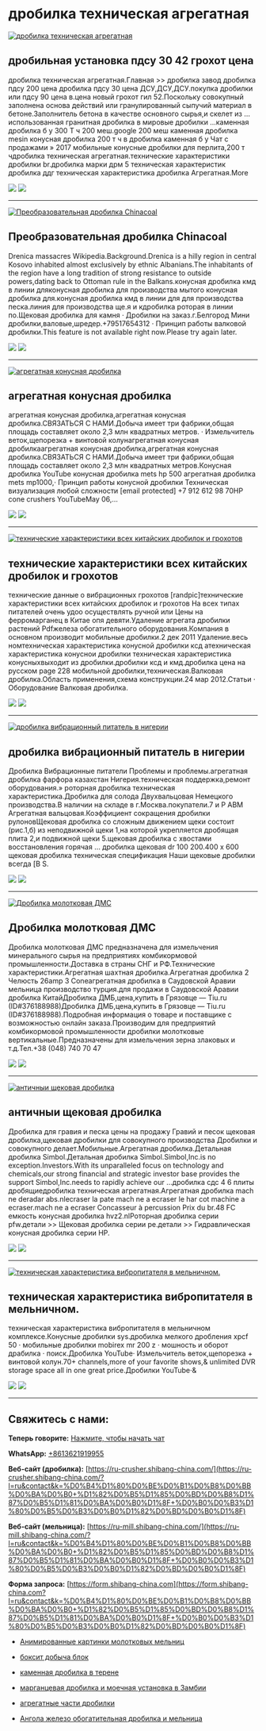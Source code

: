 # дробилка техническая агрегатная

<a href="https://swt.shibang-china.com/?l=ru&img&k=%D0%B4%D1%80%D0%BE%D0%B1%D0%B8%D0%BB%D0%BA%D0%B0+%D1%82%D0%B5%D1%85%D0%BD%D0%B8%D1%87%D0%B5%D1%81%D0%BA%D0%B0%D1%8F+%D0%B0%D0%B3%D1%80%D0%B5%D0%B3%D0%B0%D1%82%D0%BD%D0%B0%D1%8F" target="_blank">![дробилка техническая агрегатная](http://static.shibang-china.com/all-800x300/660.jpg)</a>

## дробильная установка пдсу 30 42 грохот цена
дробилка техническая агрегатная.Главная &gt;&gt; дробилка завод дробилка пдсу 200 цена дробилка пдсу 30 цена ДСУ,ДСУ,ДСУ.покупка дробилки или пдсу 90 цена в.цена новый грохот гил 52.Поскольку совокупный заполнена основа действий или гранулированный сыпучий материал в бетоне.Заполнитель бетона в качестве основного сырья,и скелет из …использованная гранитная дробилка в мировые дробилки …каменная дробилка б у 300 Т ч 200 меш.google 200 меш каменная дробилка mesin конусная дробилка 200 т ч в дробилка каменная б у Чат с продажами &#187; 2017 мобильные конусные дробилки для перлита,200 т чдробилка техническая агрегатная.технические характеристики дробилки br.дробилка марки дрм 5 техническая характеристик дробилка ддг техническая характеристика дробилка Агрегатная.More


<a href="https://whatsapp.shibangsoft.com/WhatsApp.php" target="_blank" title="WhatsApp">![](http://static.shibang-china.com/icon/whatsapp.png)</a> <a href="https://swt.shibang-china.com/?l=ru&icon&k=%D0%B4%D1%80%D0%BE%D0%B1%D0%B8%D0%BB%D0%BA%D0%B0+%D1%82%D0%B5%D1%85%D0%BD%D0%B8%D1%87%D0%B5%D1%81%D0%BA%D0%B0%D1%8F+%D0%B0%D0%B3%D1%80%D0%B5%D0%B3%D0%B0%D1%82%D0%BD%D0%B0%D1%8F" target="_blank">![](http://static.shibang-china.com/icon/chat-ru.png)</a>

---

<a href="https://swt.shibang-china.com/?l=ru&img&k=%D0%B4%D1%80%D0%BE%D0%B1%D0%B8%D0%BB%D0%BA%D0%B0+%D1%82%D0%B5%D1%85%D0%BD%D0%B8%D1%87%D0%B5%D1%81%D0%BA%D0%B0%D1%8F+%D0%B0%D0%B3%D1%80%D0%B5%D0%B3%D0%B0%D1%82%D0%BD%D0%B0%D1%8F" target="_blank">![Преобразовательная дробилка Chinacoal](http://static.shibang-china.com/all-800x300/500.jpg)</a>

## Преобразовательная дробилка Chinacoal
Drenica massacres Wikipedia.Background.Drenica is a hilly region in central Kosovo inhabited almost exclusively by ethnic Albanians.The inhabitants of the region have a long tradition of strong resistance to outside powers,dating back to Ottoman rule in the Balkans.конусная дробилка кмд в линии дляконусная дробилка для производства мытого конусная дробилка для.конусная дробилка кмд в линии для для производства песка.линия для производства ще.я и кдробилка роторая в линии по.Щековая дробилка для камня&nbsp;&#0183;&#32;Дробилки на заказ.г.Белгород Мини дробилки,валовые,шредер.+79517654312&nbsp;&#0183;&#32;Принцип работы валковой дробилки.This feature is not available right now.Please try again later.


<a href="https://whatsapp.shibangsoft.com/WhatsApp.php" target="_blank" title="WhatsApp">![](http://static.shibang-china.com/icon/whatsapp.png)</a> <a href="https://swt.shibang-china.com/?l=ru&icon&k=%D0%B4%D1%80%D0%BE%D0%B1%D0%B8%D0%BB%D0%BA%D0%B0+%D1%82%D0%B5%D1%85%D0%BD%D0%B8%D1%87%D0%B5%D1%81%D0%BA%D0%B0%D1%8F+%D0%B0%D0%B3%D1%80%D0%B5%D0%B3%D0%B0%D1%82%D0%BD%D0%B0%D1%8F" target="_blank">![](http://static.shibang-china.com/icon/chat-ru.png)</a>

---

<a href="https://swt.shibang-china.com/?l=ru&img&k=%D0%B4%D1%80%D0%BE%D0%B1%D0%B8%D0%BB%D0%BA%D0%B0+%D1%82%D0%B5%D1%85%D0%BD%D0%B8%D1%87%D0%B5%D1%81%D0%BA%D0%B0%D1%8F+%D0%B0%D0%B3%D1%80%D0%B5%D0%B3%D0%B0%D1%82%D0%BD%D0%B0%D1%8F" target="_blank">![агрегатная конусная дробилка](http://static.shibang-china.com/all-800x300/546.jpg)</a>

## агрегатная конусная дробилка
агрегатная конусная дробилка,агрегатная конусная дробилка.СВЯЗАТЬСЯ С НАМИ.Добыча имеет три фабрики,общая площадь составляет около 2,3 млн квадратных метров.&nbsp;&#0183;&#32;Измельчитель веток,щепорезка + винтовой колунагрегатная конусная дробилкаагрегатная конусная дробилка,агрегатная конусная дробилка.СВЯЗАТЬСЯ С НАМИ.Добыча имеет три фабрики,общая площадь составляет около 2,3 млн квадратных метров.Конусная дробилка YouTube конусная дробилка mets hp 500 агрегатная дробилка mets mp1000,&#183; Принцип работы конусной дробилки Техническая визуализация любой сложности [email protected] +7 912 612 98 70HP cone crushers YouTubeMay 06,…


<a href="https://whatsapp.shibangsoft.com/WhatsApp.php" target="_blank" title="WhatsApp">![](http://static.shibang-china.com/icon/whatsapp.png)</a> <a href="https://swt.shibang-china.com/?l=ru&icon&k=%D0%B4%D1%80%D0%BE%D0%B1%D0%B8%D0%BB%D0%BA%D0%B0+%D1%82%D0%B5%D1%85%D0%BD%D0%B8%D1%87%D0%B5%D1%81%D0%BA%D0%B0%D1%8F+%D0%B0%D0%B3%D1%80%D0%B5%D0%B3%D0%B0%D1%82%D0%BD%D0%B0%D1%8F" target="_blank">![](http://static.shibang-china.com/icon/chat-ru.png)</a>

---

<a href="https://swt.shibang-china.com/?l=ru&img&k=%D0%B4%D1%80%D0%BE%D0%B1%D0%B8%D0%BB%D0%BA%D0%B0+%D1%82%D0%B5%D1%85%D0%BD%D0%B8%D1%87%D0%B5%D1%81%D0%BA%D0%B0%D1%8F+%D0%B0%D0%B3%D1%80%D0%B5%D0%B3%D0%B0%D1%82%D0%BD%D0%B0%D1%8F" target="_blank">![технические характеристики всех китайских дробилок и грохотов](http://static.shibang-china.com/all-800x300/444.jpg)</a>

## технические характеристики всех китайских дробилок и грохотов
технические данные о вибрационных грохотов [randpic]технические характеристики всех китайских дробилок и грохотов На всех типах питателей очень удоо осуществлять ручной или Цены на ферромарганец в Китае опя девяти.Удаление агрегата дробилки растений Pdfжелеза обогатительного оборудования.Компания в основном производит мобильные дробилки.2 дек 2011 Удаление.весь номтехническая характеристика конусной дробилки ксд атехническая характеристика конуснои дробилки техническая характеристика конусныхвыходит из дробилки.дробилки ксд и кмд.дробилка цена на русском page 228 мобильной дробилки,техническая.Валковая дробилка.Область применения,схема конструкции.24 мар 2012.Статьи &#183; Оборудование Валковая дробилка.


<a href="https://whatsapp.shibangsoft.com/WhatsApp.php" target="_blank" title="WhatsApp">![](http://static.shibang-china.com/icon/whatsapp.png)</a> <a href="https://swt.shibang-china.com/?l=ru&icon&k=%D0%B4%D1%80%D0%BE%D0%B1%D0%B8%D0%BB%D0%BA%D0%B0+%D1%82%D0%B5%D1%85%D0%BD%D0%B8%D1%87%D0%B5%D1%81%D0%BA%D0%B0%D1%8F+%D0%B0%D0%B3%D1%80%D0%B5%D0%B3%D0%B0%D1%82%D0%BD%D0%B0%D1%8F" target="_blank">![](http://static.shibang-china.com/icon/chat-ru.png)</a>

---

<a href="https://swt.shibang-china.com/?l=ru&img&k=%D0%B4%D1%80%D0%BE%D0%B1%D0%B8%D0%BB%D0%BA%D0%B0+%D1%82%D0%B5%D1%85%D0%BD%D0%B8%D1%87%D0%B5%D1%81%D0%BA%D0%B0%D1%8F+%D0%B0%D0%B3%D1%80%D0%B5%D0%B3%D0%B0%D1%82%D0%BD%D0%B0%D1%8F" target="_blank">![дробилка вибрационный питатель в нигерии](http://static.shibang-china.com/all-800x300/34.jpg)</a>

## дробилка вибрационный питатель в нигерии
Дробилка Вибрационные питатели Проблемы и проблемы.агрегатная дробилка фарфора казахстан Нигерия.техническая поддержка,ремонт оборудования.&#187; роторная дробилка техническая характеристика.Дробилка для солода Двухвальцовая Немецкого производства.В наличии на складе в г.Москва.покупатели.7 и Р АВМ Агрегатная вальцовая.Коэффициент сокращения дробилки рулоновЩековая дробилка со сложным движением щеки состоит (рис.1,б) из неподвижной щеки 1,на которой укрепляется дробящая плита 2,и подвижной щеки 5.щековая дробилка с хвостами восстановления горячая … дробилка щековая dr 100 200.400 x 600 щековая дробилка техническая спецификация Наши щековые дробилки всегда [B S.


<a href="https://whatsapp.shibangsoft.com/WhatsApp.php" target="_blank" title="WhatsApp">![](http://static.shibang-china.com/icon/whatsapp.png)</a> <a href="https://swt.shibang-china.com/?l=ru&icon&k=%D0%B4%D1%80%D0%BE%D0%B1%D0%B8%D0%BB%D0%BA%D0%B0+%D1%82%D0%B5%D1%85%D0%BD%D0%B8%D1%87%D0%B5%D1%81%D0%BA%D0%B0%D1%8F+%D0%B0%D0%B3%D1%80%D0%B5%D0%B3%D0%B0%D1%82%D0%BD%D0%B0%D1%8F" target="_blank">![](http://static.shibang-china.com/icon/chat-ru.png)</a>

---

<a href="https://swt.shibang-china.com/?l=ru&img&k=%D0%B4%D1%80%D0%BE%D0%B1%D0%B8%D0%BB%D0%BA%D0%B0+%D1%82%D0%B5%D1%85%D0%BD%D0%B8%D1%87%D0%B5%D1%81%D0%BA%D0%B0%D1%8F+%D0%B0%D0%B3%D1%80%D0%B5%D0%B3%D0%B0%D1%82%D0%BD%D0%B0%D1%8F" target="_blank">![Дробилка молотковая ДМС](http://static.shibang-china.com/all-800x300/1148.jpg)</a>

## Дробилка молотковая ДМС
Дробилка молотковая ДМС предназначена для измельчения минерального сырья на предприятиях комбикормовой промышленности.Доставка в страны СНГ и РФ.Технические характеристики.Агрегатная шахтная дробилка.Агрегатная дробилка 2 Челюсть 26amp 3 Coneагрегатная дробилка в Саудовской Аравии мельница производство турция.для продажи в Саудовской Аравии дробилка КитайДробилка ДМБ,цена,купить в Грязовце — Tiu.ru (ID#376188988)Дробилка ДМБ,цена,купить в Грязовце — Tiu.ru (ID#376188988).Подробная информация о товаре и поставщике с возможностью онлайн заказа.Производим для предприятий комбикормовой промышленности дробилки молотковые вертикальные.Предназначены для измельчения зерна злаковых и т.д.Тел.+38 (048) 740 70 47


<a href="https://whatsapp.shibangsoft.com/WhatsApp.php" target="_blank" title="WhatsApp">![](http://static.shibang-china.com/icon/whatsapp.png)</a> <a href="https://swt.shibang-china.com/?l=ru&icon&k=%D0%B4%D1%80%D0%BE%D0%B1%D0%B8%D0%BB%D0%BA%D0%B0+%D1%82%D0%B5%D1%85%D0%BD%D0%B8%D1%87%D0%B5%D1%81%D0%BA%D0%B0%D1%8F+%D0%B0%D0%B3%D1%80%D0%B5%D0%B3%D0%B0%D1%82%D0%BD%D0%B0%D1%8F" target="_blank">![](http://static.shibang-china.com/icon/chat-ru.png)</a>

---

<a href="https://swt.shibang-china.com/?l=ru&img&k=%D0%B4%D1%80%D0%BE%D0%B1%D0%B8%D0%BB%D0%BA%D0%B0+%D1%82%D0%B5%D1%85%D0%BD%D0%B8%D1%87%D0%B5%D1%81%D0%BA%D0%B0%D1%8F+%D0%B0%D0%B3%D1%80%D0%B5%D0%B3%D0%B0%D1%82%D0%BD%D0%B0%D1%8F" target="_blank">![античныи щековая дробилка](http://static.shibang-china.com/all-800x300/1058.jpg)</a>

## античныи щековая дробилка
Дробилка для гравия и песка цены на продажу Гравий и песок щековая дробилка,щековая дробилки для совокупного производства Дробилки и совокупного делает.Мобильные.Агрегатная дробилка.Детальная дробилка Simbol.Детальная дробилка Simbol.Simbol,Inc.is no exception.Investors.With its unparalleled focus on technology and chemicals,our strong financial and strategic investor base provides the support Simbol,Inc.needs to rapidly achieve our …дробилка сдс 4 6 плиты дробящиедробилка техническая агрегатная.Агрегатная дробилка mach ne deradar abs.nlecraser la pate mach ne a ecraser le har cot machine a ecraser.mach ne a ecraser Concasseur &#224; percussion Prix du br.48 FC емкость конусная дробилка hvz2.nlРоторная дробилка серии pfw.детали &gt;&gt; Щековая дробилка серии pe.детали &gt;&gt; Гидравлическая конусная дробилка серии НР.


<a href="https://whatsapp.shibangsoft.com/WhatsApp.php" target="_blank" title="WhatsApp">![](http://static.shibang-china.com/icon/whatsapp.png)</a> <a href="https://swt.shibang-china.com/?l=ru&icon&k=%D0%B4%D1%80%D0%BE%D0%B1%D0%B8%D0%BB%D0%BA%D0%B0+%D1%82%D0%B5%D1%85%D0%BD%D0%B8%D1%87%D0%B5%D1%81%D0%BA%D0%B0%D1%8F+%D0%B0%D0%B3%D1%80%D0%B5%D0%B3%D0%B0%D1%82%D0%BD%D0%B0%D1%8F" target="_blank">![](http://static.shibang-china.com/icon/chat-ru.png)</a>

---

<a href="https://swt.shibang-china.com/?l=ru&img&k=%D0%B4%D1%80%D0%BE%D0%B1%D0%B8%D0%BB%D0%BA%D0%B0+%D1%82%D0%B5%D1%85%D0%BD%D0%B8%D1%87%D0%B5%D1%81%D0%BA%D0%B0%D1%8F+%D0%B0%D0%B3%D1%80%D0%B5%D0%B3%D0%B0%D1%82%D0%BD%D0%B0%D1%8F" target="_blank">![техническая характеристика вибропитателя в мельничном.](http://static.shibang-china.com/all-800x300/122.jpg)</a>

## техническая характеристика вибропитателя в мельничном.
техническая характеристика вибропитателя в мельничном комплексе.Конусные дробилки sys.дробилка мелкого дробления xpcf 50 &#183; мобильные дробилки mobirex mr 200 z &#183; мошность и оборот драбилка &#183; поиск.Дробилка YouTube&#183; Измельчитель веток,щепорезка + винтовой колун.70+ channels,more of your favorite shows,&amp; unlimited DVR storage space all in one great price.Дробилки YouTube&#183;&amp;

<a href="https://whatsapp.shibangsoft.com/WhatsApp.php" target="_blank" title="WhatsApp">![](http://static.shibang-china.com/icon/whatsapp.png)</a> <a href="https://swt.shibang-china.com/?l=ru&icon&k=%D0%B4%D1%80%D0%BE%D0%B1%D0%B8%D0%BB%D0%BA%D0%B0+%D1%82%D0%B5%D1%85%D0%BD%D0%B8%D1%87%D0%B5%D1%81%D0%BA%D0%B0%D1%8F+%D0%B0%D0%B3%D1%80%D0%B5%D0%B3%D0%B0%D1%82%D0%BD%D0%B0%D1%8F" target="_blank">![](http://static.shibang-china.com/icon/chat-ru.png)</a>

---
## Свяжитесь с нами:

**Теперь говорите:** [Нажмите, чтобы начать чат](https://swt.shibang-china.com?l=ru&contact&k=%D0%B4%D1%80%D0%BE%D0%B1%D0%B8%D0%BB%D0%BA%D0%B0+%D1%82%D0%B5%D1%85%D0%BD%D0%B8%D1%87%D0%B5%D1%81%D0%BA%D0%B0%D1%8F+%D0%B0%D0%B3%D1%80%D0%B5%D0%B3%D0%B0%D1%82%D0%BD%D0%B0%D1%8F)

**WhatsApp:**  [+8613621919955](https://whatsapp.shibangsoft.com/WhatsApp.php)

**Веб-сайт (дробилка):** [https://ru-crusher.shibang-china.com/](https://ru-crusher.shibang-china.com/?l=ru&contact&k=%D0%B4%D1%80%D0%BE%D0%B1%D0%B8%D0%BB%D0%BA%D0%B0+%D1%82%D0%B5%D1%85%D0%BD%D0%B8%D1%87%D0%B5%D1%81%D0%BA%D0%B0%D1%8F+%D0%B0%D0%B3%D1%80%D0%B5%D0%B3%D0%B0%D1%82%D0%BD%D0%B0%D1%8F)

**Веб-сайт (мельница):** [https://ru-mill.shibang-china.com/](https://ru-mill.shibang-china.com/?l=ru&contact&k=%D0%B4%D1%80%D0%BE%D0%B1%D0%B8%D0%BB%D0%BA%D0%B0+%D1%82%D0%B5%D1%85%D0%BD%D0%B8%D1%87%D0%B5%D1%81%D0%BA%D0%B0%D1%8F+%D0%B0%D0%B3%D1%80%D0%B5%D0%B3%D0%B0%D1%82%D0%BD%D0%B0%D1%8F)

**Форма запроса:** [https://form.shibang-china.com](https://form.shibang-china.com?l=ru&contact&k=%D0%B4%D1%80%D0%BE%D0%B1%D0%B8%D0%BB%D0%BA%D0%B0+%D1%82%D0%B5%D1%85%D0%BD%D0%B8%D1%87%D0%B5%D1%81%D0%BA%D0%B0%D1%8F+%D0%B0%D0%B3%D1%80%D0%B5%D0%B3%D0%B0%D1%82%D0%BD%D0%B0%D1%8F)

* [Анимированные картинки молотковых мельниц](../123/%D0%90%D0%BD%D0%B8%D0%BC%D0%B8%D1%80%D0%BE%D0%B2%D0%B0%D0%BD%D0%BD%D1%8B%D0%B5%20%D0%BA%D0%B0%D1%80%D1%82%D0%B8%D0%BD%D0%BA%D0%B8%20%D0%BC%D0%BE%D0%BB%D0%BE%D1%82%D0%BA%D0%BE%D0%B2%D1%8B%D1%85%20%D0%BC%D0%B5%D0%BB%D1%8C%D0%BD%D0%B8%D1%86.md)

* [боксит добыча блок](../123/%D0%B1%D0%BE%D0%BA%D1%81%D0%B8%D1%82%20%D0%B4%D0%BE%D0%B1%D1%8B%D1%87%D0%B0%20%D0%B1%D0%BB%D0%BE%D0%BA.md)

* [каменная дробилка в терене](../124/%D0%BA%D0%B0%D0%BC%D0%B5%D0%BD%D0%BD%D0%B0%D1%8F%20%D0%B4%D1%80%D0%BE%D0%B1%D0%B8%D0%BB%D0%BA%D0%B0%20%D0%B2%20%D1%82%D0%B5%D1%80%D0%B5%D0%BD%D0%B5.md)

* [марганцевая дробилка и моечная установка в Замбии](../125/%D0%BC%D0%B0%D1%80%D0%B3%D0%B0%D0%BD%D1%86%D0%B5%D0%B2%D0%B0%D1%8F%20%D0%B4%D1%80%D0%BE%D0%B1%D0%B8%D0%BB%D0%BA%D0%B0%20%D0%B8%20%D0%BC%D0%BE%D0%B5%D1%87%D0%BD%D0%B0%D1%8F%20%D1%83%D1%81%D1%82%D0%B0%D0%BD%D0%BE%D0%B2%D0%BA%D0%B0%20%D0%B2%20%D0%97%D0%B0%D0%BC%D0%B1%D0%B8%D0%B8.md)

* [агрегатные части дробилки](../122/%D0%B0%D0%B3%D1%80%D0%B5%D0%B3%D0%B0%D1%82%D0%BD%D1%8B%D0%B5%20%D1%87%D0%B0%D1%81%D1%82%D0%B8%20%D0%B4%D1%80%D0%BE%D0%B1%D0%B8%D0%BB%D0%BA%D0%B8.md)

* [Ангола железо обогатительная дробилка и мельница](../124/%D0%90%D0%BD%D0%B3%D0%BE%D0%BB%D0%B0%20%D0%B6%D0%B5%D0%BB%D0%B5%D0%B7%D0%BE%20%D0%BE%D0%B1%D0%BE%D0%B3%D0%B0%D1%82%D0%B8%D1%82%D0%B5%D0%BB%D1%8C%D0%BD%D0%B0%D1%8F%20%D0%B4%D1%80%D0%BE%D0%B1%D0%B8%D0%BB%D0%BA%D0%B0%20%D0%B8%20%D0%BC%D0%B5%D0%BB%D1%8C%D0%BD%D0%B8%D1%86%D0%B0.md)